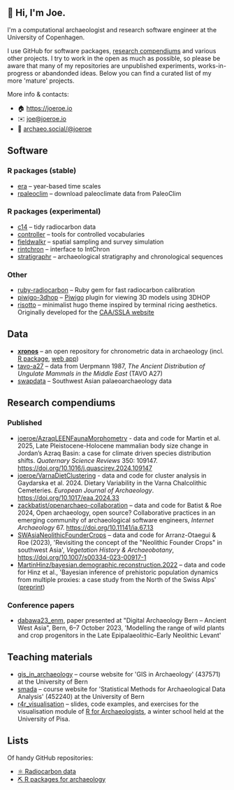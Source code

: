 
## 👋 Hi, I'm Joe. 

I'm a computational archaeologist and research software engineer at the University of Copenhagen.

I use GitHub for software packages, [research compendiums](https://research-compendium.science/) and various other projects. I try to work in the open as much as possible, so please be aware that many of my repositories are unpublished experiments, works-in-progress or abandonded ideas. Below you can find a curated list of my more 'mature' projects.

More info & contacts:

* 🏠 <https://joeroe.io>
* ✉️ <joe@joeroe.io>
* 🐘 <a rel="me" href="https://archaeo.social/@joeroe">archaeo.social/@joeroe</a>

## Software

### R packages (stable)

* [era](https://github.com/joeroe/era) – year-based time scales
* [rpaleoclim](https://github.com/joeroe/rpaleoclim) – download paleoclimate data from PaleoClim

### R packages (experimental)

* [c14](https://github.com/joeroe/c14) – tidy radiocarbon data
* [controller](https://github.com/joeroe/controller) – tools for controlled vocabularies
* [fieldwalkr](https://github.com/joeroe/fieldwalkr) – spatial sampling and survey simulation
* [rintchron](https://github.com/joeroe/rintchron) –  interface to IntChron
* [stratigraphr](https://github.com/joeroe/stratigraphr) – archaeological stratigraphy and chronological sequences

### Other

* [ruby-radiocarbon](https://github.com/joeroe/ruby-radiocarbon) – Ruby gem for fast radiocarbon calibration
* [piwigo-3dhop](https://github.com/joeroe/piwigo-3dhop) – [Piwigo](/piwigo) plugin for viewing 3D models using 3DHOP
* [risotto](https://github.com/joeroe/risotto) – minimalist hugo theme inspired by terminal ricing aesthetics. Originally developed for the [CAA/SSLA website](https://github.com/sslarch/sslarch.github.io)

## Data

* **[xronos](https://github.com/xronos-ch)** – an open repository for chronometric data in archaeology (incl. [R package](https://github.com/xronos-ch/xronos.R), [web app](https://github.com/xronos-ch/xronos.rails))
* [tavo-a27](https://github.com/joeroe/tavo-a27) – data from Uerpmann 1987, *The Ancient Distribution of Ungulate Mammals in the Middle East* (TAVO A27)
* [swapdata](https://github.com/joeroe/swapdata) – Southwest Asian palaeoarchaeology data

## Research compendiums

### Published

* [joeroe/AzraqLEENFaunaMorphometry](https://github.com/joeroe/AzraqLEENFaunaMorphometry) - data and code for Martin et al. 2025, Late Pleistocene-Holocene mammalian body size change in Jordan’s Azraq Basin: a case for climate driven species distribution shifts. *Quaternary Science Reviews* 350: 109147. <https://doi.org/10.1016/j.quascirev.2024.109147>
* [joeroe/VarnaDietClustering](https://github.com/joeroe/VarnaDietClustering) - data and code for cluster analysis in Gaydarska et al. 2024. Dietary Variability in the Varna Chalcolithic Cemeteries. *European Journal of Archaeology*. <https://doi.org/10.1017/eaa.2024.33>
* [zackbatist/openarchaeo-collaboration](https://github.com/zackbatist/openarchaeo-collaboration) – data and code for Batist & Roe 2024, Open archaeology, open source? Collaborative practices in an emerging community of archaeological software engineers, *Internet Archaeology* 67. <https://doi.org/10.11141/ia.67.13>
* [SWAsiaNeolithicFounderCrops](https://github.com/joeroe/SWAsiaNeolithicFounderCrops) – data and code for Arranz-Otaegui & Roe (2023), 'Revisiting the concept of the "Neolithic Founder Crops" in southwest Asia', *Vegetation History & Archaeobotany*, <https://doi.org/10.1007/s00334-023-00917-1>
* [MartinHinz/bayesian.demographic.reconstruction.2022](https://github.com/MartinHinz/bayesian.demographic.reconstruction.2022) – data and code for Hinz et al., 'Bayesian inference of prehistoric population dynamics from multiple proxies: a case study from the North of the Swiss Alps' ([preprint](https://osf.io/dbcag/))
<!-- Public WIP
* [BadiaPaleoForaENM](https://github.com/joeroe/BadiaPaleoFloraENM) – data and code for ecological niche modelling of paleoflora in the Badia 
* [ZagrosC14](https://github.com/joeroe/ZagrosC14) – data and code for an analysis of chronology and regional settlement in the Zagros, 20,000-6000 BP
-->

### Conference papers

* [dabawa23_enm](https://github.com/joeroe/dabawa23_enm),  paper presented at "Digital Archaeology Bern – Ancient West Asia", Bern, 6–7 October 2023, 'Modelling the range of wild plants and crop progenitors in the Late Epipalaeolithic–Early Neolithic Levant'

## Teaching materials

* [gis_in_archaeology](https://github.com/joeroe/gis_in_archaeology) – course website for 'GIS in Archaeology' (437571) at the University of Bern
* [smada](https://github.com/joeroe/smada) – course website for 'Statistical Methods for Archaeological Data Analysis' (452240) at the University of Bern
* [r4r_visualisation](https://github.com/joeroe/r4r_visualisation) – slides, code examples, and exercises for the visualisation module of [R for Archaeologists](http://www.mappaproject.org/r4rchaeologists/), a winter school held at the University of Pisa.

## Lists

Of handy GitHub repositories:

* [:atom_symbol: Radiocarbon data](https://github.com/stars/joeroe/lists/radiocarbon-data)
* [:pick: R packages for archaeology](https://github.com/stars/joeroe/lists/r-packages-for-archaeology)

